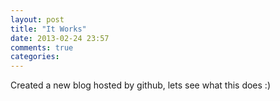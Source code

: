 ```yaml
---
layout: post
title: "It Works"
date: 2013-02-24 23:57
comments: true
categories: 
---
```


Created a new blog hosted by github, lets see what this does :)
